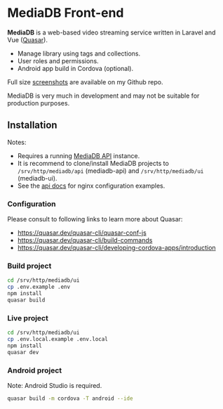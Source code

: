 # MediaDB Front-end

**MediaDB** is a web-based video streaming service written in Laravel and Vue ([Quasar](https://quasar.dev/)).

- Manage library using tags and collections.
- User roles and permissions.
- Android app build in Cordova (optional).

Full size [screenshots](https://github.com/francoism90/.github/tree/master/screens/mediadb) are available on my Github repo.

MediaDB is very much in development and may not be suitable for production purposes.

## Installation

Notes:

- Requires a running [MediaDB API](https://github.com/francoism90/mediadb) instance.
- It is recommend to clone/install MediaDB projects to `/srv/http/mediadb/api` (mediadb-api) and `/srv/http/mediadb/ui` (mediadb-ui).
- See the [api docs](https://github.com/francoism90/mediadb/blob/master/doc/nginx/) for nginx configuration examples.

### Configuration

Please consult to following links to learn more about Quasar:

- <https://quasar.dev/quasar-cli/quasar-conf-js>
- <https://quasar.dev/quasar-cli/build-commands>
- <https://quasar.dev/quasar-cli/developing-cordova-apps/introduction>

### Build project

```bash
cd /srv/http/mediadb/ui
cp .env.example .env
npm install
quasar build
```

### Live project

```bash
cd /srv/http/mediadb/ui
cp .env.local.example .env.local
npm install
quasar dev
```

### Android project

Note: Android Studio is required.

```bash
quasar build -m cordova -T android --ide
```
